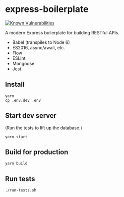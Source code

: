 express-boilerplate
===================

[![Known Vulnerabilities](https://snyk.io/test/github/ericnishio/express-boilerplate/master/badge.svg)](https://snyk.io/test/github/ericnishio/express-boilerplate)

A modern Express boilerplate for building RESTful APIs.

- Babel (transpiles to Node 6)
- ES2016, async/await, etc.
- Flow
- ESLint
- Mongoose
- Jest

## Install

```
yarn
cp .env.dev .env
```

## Start dev server

(Run the tests to lift up the database.)

```
yarn start
```

## Build for production

```
yarn build
```

## Run tests

```
./run-tests.sh
```
